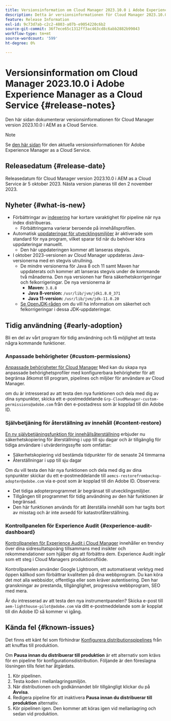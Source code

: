 ```yaml
---
title: Versionsinformation om Cloud Manager 2023.10.0 i Adobe Experience Manager as a Cloud Service
description: Detta är versionsinformationen för Cloud Manager 2023.10.0 i AEM as a Cloud Service.
feature: Release Information
exl-id: 9c73d7ab-c2c2-4803-a07b-e9054220c6b2
source-git-commit: 36f7ece65c1312ff3ac463cd8c6abb2882b99043
workflow-type: tm+mt
source-wordcount: '599'
ht-degree: 0%

---
```



# Versionsinformation om Cloud Manager 2023.10.0 i Adobe Experience Manager as a Cloud Service {#release-notes}

Den här sidan dokumenterar versionsinformationen för Cloud Manager version 2023.10.0 i AEM as a Cloud Service.

>[!NOTE]
>
>Se [den här sidan](/help/release-notes/release-notes-cloud/release-notes-current.md) för den aktuella versionsinformationen för Adobe Experience Manager as a Cloud Service.

## Releasedatum {#release-date}

Releasedatum för Cloud Manager version 2023.10.0 i AEM as a Cloud Service är 5 oktober 2023. Nästa version planeras till den 2 november 2023.

## Nyheter {#what-is-new}

* Förbättringar av [indexering](/help/operations/indexing.md) har kortare varaktighet för pipeline när nya index distribueras.
   * Förbättringarna varierar beroende på innehållsprofilen.
* Automatisk [uppdateringar för utvecklingsmiljöer](/help/implementing/cloud-manager/manage-environments.md#updating-environments) är aktiverade som standard för nya program, vilket sparar tid när du behöver köra uppdateringar manuellt.
   * Den här uppdateringen kommer att lanseras stegvis.
* I oktober 2023-versionen av Cloud Manager uppdateras Java-versionerna med en stegvis utrullning.
   * De mindre versionerna för Java 8 och 11 samt Maven har uppdaterats och kommer att lanseras stegvis under de kommande två månaderna. Den nya versionen har flera säkerhetskorrigeringar och felkorrigeringar. De nya versionerna är
      * **Maven:** `3.8.8`
      * **Java 8-version:** `/usr/lib/jvm/jdk1.8.0_371`
      * **Java 11-version:** `/usr/lib/jvm/jdk-11.0.20`
   * [Se OpenJDK-råden](https://openjdk.org/groups/vulnerability/advisories/) om du vill ha information om säkerhet och felkorrigeringar i dessa JDK-uppdateringar.

## Tidig användning {#early-adoption}

Bli en del av vårt program för tidig användning och få möjlighet att testa några kommande funktioner.

### Anpassade behörigheter {#custom-permissions}

[Anpassade behörigheter för Cloud Manager](/help/implementing/cloud-manager/custom-permissions.md) Med kan du skapa nya anpassade behörighetsprofiler med konfigurerbara behörigheter för att begränsa åtkomst till program, pipelines och miljöer för användare av Cloud Manager.

om du är intresserad av att testa den nya funktionen och dela med dig av dina synpunkter, skicka ett e-postmeddelande `Grp-CloudManager-custom-permissions@adobe.com` från den e-postadress som är kopplad till din Adobe ID.

### Självbetjäning för återställning av innehåll {#content-restore}

[En ny självbetjäningsfunktion för innehållsåterställning](/help/operations/restore.md) erbjuder nu säkerhetskopiering för återställning i upp till sju dagar och är tillgänglig för tidiga användare i utvärderingssyfte som omfattar:

* Säkerhetskopiering vid bestämda tidpunkter för de senaste 24 timmarna
* Återställningar i upp till sju dagar

Om du vill testa den här nya funktionen och dela med dig av dina synpunkter skickar du ett e-postmeddelande till `aemcs-restorefrombackup-adopter@adobe.com` via e-post som är kopplad till din Adobe ID. Observera:

* Det tidiga adopterprogrammet är begränsat till utvecklingsmiljöer.
* Tillgången till programmet för tidig användning av den här funktionen är begränsad.
* Den här funktionen används för att återställa innehåll som har tagits bort av misstag och är inte avsedd för katastrofåterställning.

### Kontrollpanelen för Experience Audit {#experience-audit-dashboard}

[Kontrollpanelen för Experience Audit i Cloud Manager](/help/implementing/cloud-manager/experience-audit-dashboard.md) innehåller en trendvy över dina sidresultatspoäng tillsammans med insikter och rekommendationer som hjälper dig att förbättra dem. Experience Audit ingår som ett steg i Cloud Managers produktionsflöde.

Kontrollpanelen använder Google Lightroom, ett automatiserat verktyg med öppen källkod som förbättrar kvaliteten på dina webbprogram. Du kan köra det mot alla webbsidor, offentliga eller som kräver autentisering. Den har granskningar av prestanda, tillgänglighet, progressiva webbprogram, SEO med mera.

Är du intresserad av att testa den nya instrumentpanelen? Skicka e-post till `aem-lighthouse-pilot@adobe.com` via ditt e-postmeddelande som är kopplat till din Adobe ID så kommer vi igång.

## Kända fel {#known-issues}

Det finns ett känt fel som förhindrar [Konfigurera distributionspipelines](/help/implementing/cloud-manager/configuring-pipelines/introduction-ci-cd-pipelines.md##config-deployment-pipeline) från att knuffas till produktion.

Om **Pausa innan du distribuerar till produktion** är ett alternativ som krävs för en pipeline för konfigurationsdistribution. Följande är den föreslagna lösningen tills felet har åtgärdats.

1. Kör pipelinen.
1. Testa koden i mellanlagringsmiljön.
1. När distributionen och godkännandet blir tillgängligt klickar du på **Avvisa**.
1. Redigera pipeline för att inaktivera **Pausa innan du distribuerar till produktion** alternativ.
1. Kör pipelinen igen. Den kommer att köras igen vid mellanlagring och sedan vid produktion.

